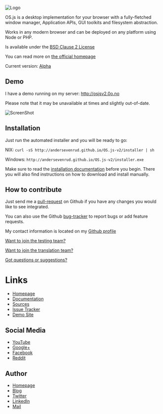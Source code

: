 ![Logo](https://raw.githubusercontent.com/andersevenrud/OS.js-v2/master/doc/logo-horizontal.png)

OS.js is a desktop implementation for your browser with a fully-fletched window manager, Application APIs, GUI toolkits and filesystem abstraction.

Works in any modern browser and can be deployed on any platform using Node or PHP.

Is available under the [BSD Clause 2 License](https://raw.githubusercontent.com/andersevenrud/OS.js-v2/master/LICENSE)

You can read more on [the official homepage](http://andersevenrud.github.io/OS.js-v2/)

Current version: [Alpha](https://github.com/andersevenrud/OS.js-v2/wiki/Current-Version)

## Demo

I have a demo running on my server: http://osjsv2.0o.no

Please note that it may be unavailable at times and slightly out-of-date.

![ScreenShot](https://raw.githubusercontent.com/andersevenrud/OS.js-v2/master/doc/screenshot.png)

## Installation

Just run the automated installer and you will be ready to go:

NIX: `curl -sS http://andersevenrud.github.io/OS.js-v2/installer | sh`

Windows: `http://andersevenrud.github.io/OS.js-v2/installer.exe`

Make sure to read the [installation documentation](https://github.com/andersevenrud/OS.js-v2/blob/master/INSTALL.md) before you begin. There you will also find instructions on how to download and install manually.

## How to contribute

Just send me a [pull-request](https://github.com/andersevenrud/OS.js-v2/pulls) on Github if you have any changes you would like to see integrated.

You can also use the Github [bug-tracker](https://github.com/andersevenrud/OS.js-v2/issues) to report bugs or add feature requests.

My contact information is located on my [Github profile](https://github.com/andersevenrud)

[Want to join the testing team?](https://github.com/andersevenrud/OS.js-v2/wiki/Join-the-testing-team)

[Want to join the translation team?](https://github.com/andersevenrud/OS.js-v2/wiki/Join-the-translation-team)

[Got questions or suggestions?](https://github.com/andersevenrud/OS.js-v2/issues/49)



# Links

* [Homepage](http://andersevenrud.github.io/OS.js-v2/)
* [Documentation](http://andersevenrud.github.io/OS.js-v2/doc/)
* [Sources](https://github.com/andersevenrud/OS.js-v2)
* [Issue Tracker](https://github.com/andersevenrud/OS.js-v2/issues)
* [Demo Site](http://osjsv2.0o.no/)

## Social Media

* [YouTube](https://www.youtube.com/playlist?list=PLzC5Z5D-YLyEoYXWrxplUIek5uRyF92iG)
* [Google+](https://plus.google.com/b/113399210633478618934/113399210633478618934)
* [Facebook](https://www.facebook.com/pages/OSjs/226644300734574)
* [Reddit](http://www.reddit.com/r/osjs)

## Author

* [Homepage](http://andersevenrud.github.io/)
* [Blog](http://anderse.wordpress.com)
* [Twitter](https://twitter.com/andersevenrud)
* [LinkedIn](http://linkedin.com/in/andersevenrud)
* [Mail](andersevenrud@gmail.com)
